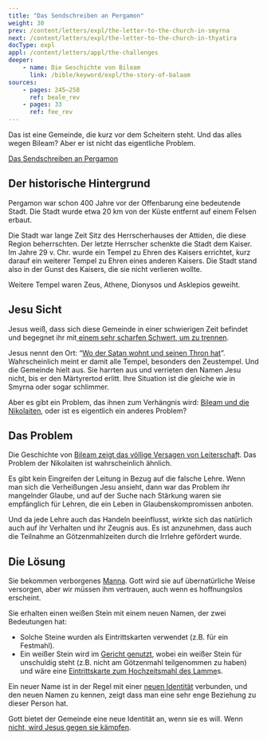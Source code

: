 ```yaml
---
title: "Das Sendschreiben an Pergamon"
weight: 30
prev: /content/letters/expl/the-letter-to-the-church-in-smyrna
next: /content/letters/expl/the-letter-to-the-church-in-thyatira
docType: expl
appl: /content/letters/appl/the-challenges
deeper:
    - name: Die Geschichte von Bileam
      link: /bible/keyword/expl/the-story-of-balaam
sources: 
    - pages: 245–258
      ref: beale_rev
    - pages: 33
      ref: fee_rev
---
```


Das ist eine Gemeinde, die kurz vor dem Scheitern steht. Und das alles wegen Bileam? Aber er ist nicht das eigentliche Problem.

[Das Sendschreiben an Pergamon](https://www.bibleserver.com/SLT/Offenbarung2%2C12-17)

## Der historische Hintergrund

<a name="48a1"></a>
Pergamon war schon 400 Jahre vor der Offenbarung eine bedeutende Stadt. Die Stadt wurde etwa 20 km von der Küste entfernt auf einem Felsen erbaut.

Die Stadt war lange Zeit Sitz des Herrscherhauses der Attiden, die diese Region beherrschten. Der letzte Herrscher schenkte die Stadt dem Kaiser. Im Jahre 29 v. Chr. wurde ein Tempel zu Ehren des Kaisers errichtet, kurz darauf ein weiterer Tempel zu Ehren eines anderen Kaisers. Die Stadt stand also in der Gunst des Kaisers, die sie nicht verlieren wollte.

Weitere Tempel waren Zeus, Athene, Dionysos und Asklepios geweiht.

## Jesu Sicht

<a name="dc77"></a>
Jesus weiß, dass sich diese Gemeinde in einer schwierigen Zeit befindet und begegnet ihr mit[ einem sehr scharfen Schwert, um zu trennen](https://www.bibleserver.com/SLT/Offenbarung2%2C12).

Jesus nennt den Ort: “[Wo der Satan wohnt und seinen Thron hat](https://www.bibleserver.com/SLT/Offenbarung2%2C13)”. Wahrscheinlich meint er damit alle Tempel, besonders den Zeustempel. Und die Gemeinde hielt aus. Sie harrten aus und verrieten den Namen Jesu nicht, bis er den Märtyrertod erlitt. Ihre Situation ist die gleiche wie in Smyrna oder sogar schlimmer.

Aber es gibt ein Problem, das ihnen zum Verhängnis wird: [Bileam und die Nikolaiten](https://www.bibleserver.com/SLT/Offenbarung2%2C14-15), oder ist es eigentlich ein anderes Problem?

## Das Problem

<a name="7e5f"></a>
Die Geschichte von [Bileam zeigt das völlige Versagen von Leiterschaf](/bible/keyword/expl/the-story-of-balaam)t. Das Problem der Nikolaiten ist wahrscheinlich ähnlich.

Es gibt kein Eingreifen der Leitung in Bezug auf die falsche Lehre. Wenn man sich die Verheißungen Jesu ansieht, dann war das Problem ihr mangelnder Glaube, und auf der Suche nach Stärkung waren sie empfänglich für Lehren, die ein Leben in Glaubenskompromissen anboten.

Und da jede Lehre auch das Handeln beeinflusst, wirkte sich das natürlich auch auf ihr Verhalten und ihr Zeugnis aus. Es ist anzunehmen, dass auch die Teilnahme an Götzenmahlzeiten durch die Irrlehre gefördert wurde.

## Die Lösung

<a name="85d8"></a>
Sie bekommen verborgenes [Manna](https://www.bibleserver.com/SLT/5.Mose8%2C16). Gott wird sie auf übernatürliche Weise versorgen, aber wir müssen ihm vertrauen, auch wenn es hoffnungslos erscheint.

Sie erhalten einen weißen Stein mit einem neuen Namen, der zwei Bedeutungen hat:

- Solche Steine wurden als Eintrittskarten verwendet (z.B. für ein Festmahl).
- Ein weißer Stein wird im [Gericht genutzt](https://www.bibleserver.com/SLT/Apostelgeschichte26%2C10), wobei ein weißer Stein für unschuldig steht (z.B. nicht am Götzenmahl teilgenommen zu haben) und wäre eine [Eintrittskarte zum Hochzeitsmahl des Lamme](https://www.bibleserver.com/SLT/Offenbarung19%2C9)s.

Ein neuer Name ist in der Regel mit einer [neuen Identität](https://www.bibleserver.com/SLT/1.Mose17%2C5) verbunden, und den neuen Namen zu kennen, zeigt dass man eine sehr enge Beziehung zu dieser Person hat.

Gott bietet der Gemeinde eine neue Identität an, wenn sie es will. Wenn [nicht, wird Jesus gegen sie kämpfen](https://www.bibleserver.com/SLT/Offenbarung2%2C16).
